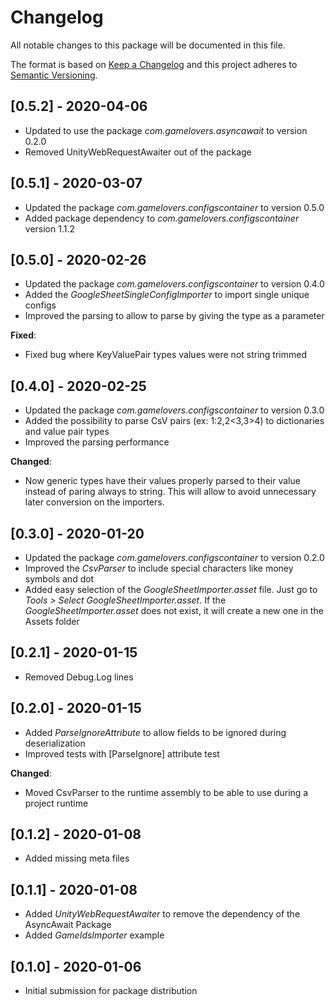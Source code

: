 # Changelog
All notable changes to this package will be documented in this file.

The format is based on [Keep a Changelog](http://keepachangelog.com/en/1.0.0/)
and this project adheres to [Semantic Versioning](http://semver.org/spec/v2.0.0.html).

## [0.5.2] - 2020-04-06

- Updated to use the package *com.gamelovers.asyncawait* to version 0.2.0
- Removed UnityWebRequestAwaiter out of the package

## [0.5.1] - 2020-03-07

- Updated the package *com.gamelovers.configscontainer* to version 0.5.0
- Added package dependency to *com.gamelovers.configscontainer* version 1.1.2

## [0.5.0] - 2020-02-26

- Updated the package *com.gamelovers.configscontainer* to version 0.4.0
- Added the *GoogleSheetSingleConfigImporter* to import single unique configs
- Improved the parsing to allow to parse by giving the type as a parameter

**Fixed**:
- Fixed bug where KeyValuePair types values were not string trimmed

## [0.4.0] - 2020-02-25

- Updated the package *com.gamelovers.configscontainer* to version 0.3.0
- Added the possibility to parse CsV pairs (ex: 1:2,2<3,3>4) to dictionaries and value pair types
- Improved the parsing performance

**Changed**:

- Now generic types have their values properly parsed to their value instead of paring always to string. This will allow to avoid unnecessary later conversion on the importers.

## [0.3.0] - 2020-01-20

- Updated the package *com.gamelovers.configscontainer* to version 0.2.0
- Improved the *CsvParser* to include special characters like money symbols and dot
- Added easy selection of the *GoogleSheetImporter.asset* file. Just go to *Tools > Select GoogleSheetImporter.asset*. If the *GoogleSheetImporter.asset* does not exist, it will create a new one in the Assets folder

## [0.2.1] - 2020-01-15

- Removed Debug.Log lines

## [0.2.0] - 2020-01-15

- Added *ParseIgnoreAttribute* to allow fields to be ignored during deserialization
- Improved tests with [ParseIgnore] attribute test

**Changed**:
- Moved CsvParser to the runtime assembly to be able to use during a project runtime

## [0.1.2] - 2020-01-08

- Added missing meta files

## [0.1.1] - 2020-01-08

- Added *UnityWebRequestAwaiter* to remove the dependency of the AsyncAwait Package
- Added *GameIdsImporter* example

## [0.1.0] - 2020-01-06

- Initial submission for package distribution
